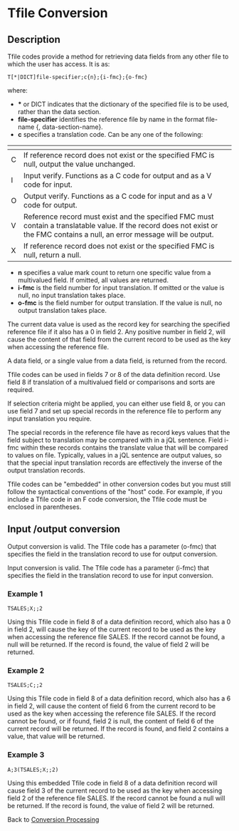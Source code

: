 # Tfile Conversion

<PageHeader />

## Description

Tfile codes provide a method for retrieving data fields from any other file to which the user has access. It is as:

```
T[*|DICT]file-specifier;c{n};{i-fmc};{o-fmc}
```

where:

- **\*** or DICT indicates that the dictionary of the specified file is to be used, rather than the data section.
- **file-specifier** identifies the reference file by name in the format file-name {, data-section-name}.
- **c** specifies a translation code. Can be any one of the following:

| <!----> | <!----> |
| --- | --- |
| C | If reference record does not exist or the specified FMC is null, output the value unchanged. |
| I | Input verify. Functions as a C code for output and as a V code for input. |
| O | Output verify. Functions as a C code for input and as a V code for output. |
| V | Reference record must exist and the specified FMC must contain a translatable value. If the record does not exist or the FMC contains a null, an error message will be output. |
| X | If reference record does not exist or the specified FMC is null, return a null. |

- **n** specifies a value mark count to return one specific value from a multivalued field. If omitted, all values are returned.
- **i-fmc** is the field number for input translation. If omitted or the value is null, no input translation takes place.
- **o-fmc** is the field number for output translation. If the value is null, no output translation takes place.

The current data value is used as the record key for searching the specified reference file if it also has a 0 in field 2. Any positive number in field 2, will cause the content of that field from the current record to be used as the key when accessing the reference file.

A data field, or a single value from a data field, is returned from the record.

Tfile codes can be used in fields 7 or 8 of the data definition record. Use field 8 if translation of a multivalued field or comparisons and sorts are required.

If selection criteria might be applied, you can either use field 8, or you can use field 7 and set up special records in the reference file to perform any input translation you require.

The special records in the reference file have as record keys values that the field subject to translation may be compared with in a jQL sentence. Field i-fmc within these records contains the translate value that will be compared to values on file. Typically, values in a jQL sentence are output values, so that the special input translation records are effectively the inverse of the output translation records.

Tfile codes can be "embedded" in other conversion codes but you must still follow the syntactical conventions of the "host" code. For example, if you include a Tfile code in an F code conversion, the Tfile code must be enclosed in parentheses.

## Input /output conversion

Output conversion is valid. The Tfile code has a parameter (o-fmc) that specifies the field in the translation record to use for output conversion.

Input conversion is valid. The Tfile code has a parameter (i-fmc) that specifies the field in the translation record to use for input conversion.

### Example 1

```
TSALES;X;;2
```

Using this Tfile code in field 8 of a data definition record, which also has a 0 in field 2, will cause the key of the current record to be used as the key when accessing the reference file SALES. If the record cannot be found, a null will be returned. If the record is found, the value of field 2 will be returned.

### Example 2

```
TSALES;C;;2
```

Using this Tfile code in field 8 of a data definition record, which also has a 6 in field 2, will cause the content of field 6 from the current record to be used as the key when accessing the reference file SALES. If the record cannot be found, or if found, field 2 is null, the content of field 6 of the current record will be returned. If the record is found, and field 2 contains a value, that value will be returned.

### Example 3

```
A;3(TSALES;X;;2)
```

Using this embedded Tfile code in field 8 of a data definition record will cause field 3 of the current record to be used as the key when accessing field 2 of the reference file SALES. If the record cannot be found a null will be returned. If the record is found, the value of field 2 will be returned.

Back to [Conversion Processing](./../conversion-processing)

  
<PageFooter />
